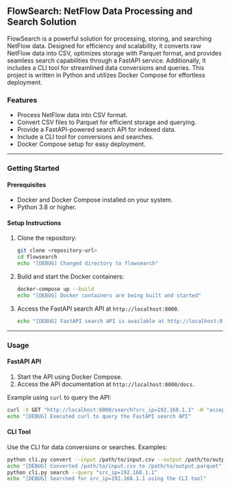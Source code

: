 ## FlowSearch: NetFlow Data Processing and Search Solution

FlowSearch is a powerful solution for processing, storing, and searching NetFlow data. Designed for efficiency and scalability, it converts raw NetFlow data into CSV, optimizes storage with Parquet format, and provides seamless search capabilities through a FastAPI service. Additionally, it includes a CLI tool for streamlined data conversions and queries. This project is written in Python and utilizes Docker Compose for effortless deployment.

### Features

- Process NetFlow data into CSV format.
- Convert CSV files to Parquet for efficient storage and querying.
- Provide a FastAPI-powered search API for indexed data.
- Include a CLI tool for conversions and searches.
- Docker Compose setup for easy deployment.

---

### Getting Started

#### Prerequisites

- Docker and Docker Compose installed on your system.
- Python 3.8 or higher.

#### Setup Instructions

1. Clone the repository:

   ```bash
   git clone <repository-url>
   cd flowsearch
   echo "[DEBUG] Changed directory to flowsearch"
   ```

2. Build and start the Docker containers:

   ```bash
   docker-compose up --build
   echo "[DEBUG] Docker containers are being built and started"
   ```

3. Access the FastAPI search API at `http://localhost:8000`.
   ```bash
   echo "[DEBUG] FastAPI search API is available at http://localhost:8000"
   ```

---

### Usage

#### FastAPI API

1. Start the API using Docker Compose.
2. Access the API documentation at `http://localhost:8000/docs`.

Example using `curl` to query the API:

```bash
curl -X GET "http://localhost:8000/search?src_ip=192.168.1.1" -H "accept: application/json"
echo "[DEBUG] Executed curl to query the FastAPI search API"
```

#### CLI Tool

Use the CLI for data conversions or searches. Examples:

```bash
python cli.py convert --input /path/to/input.csv --output /path/to/output.parquet
echo "[DEBUG] Converted /path/to/input.csv to /path/to/output.parquet"
python cli.py search --query "src_ip=192.168.1.1"
echo "[DEBUG] Searched for src_ip=192.168.1.1 using the CLI tool"
```
